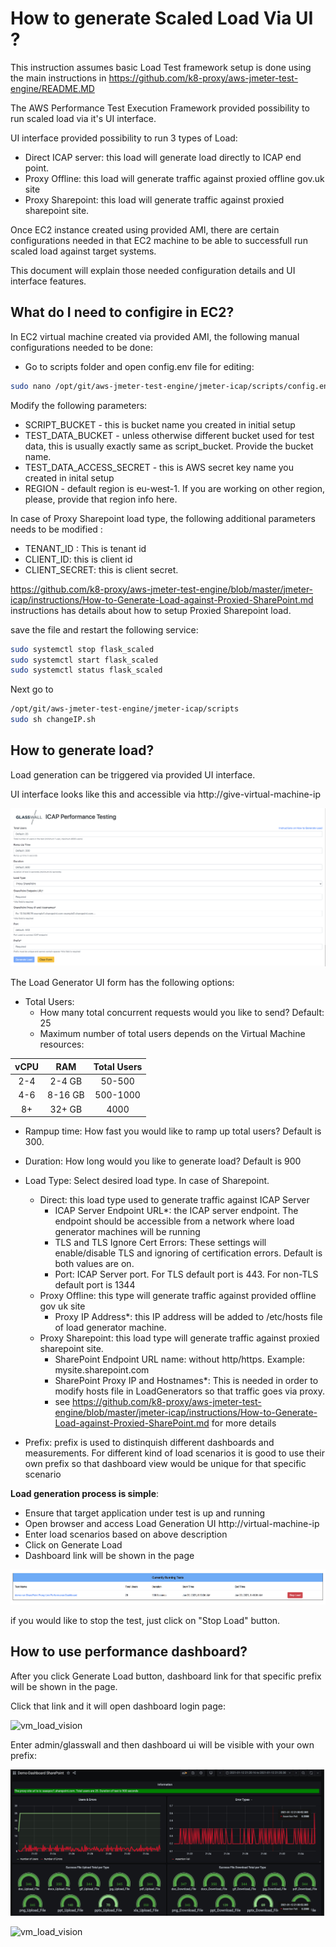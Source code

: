 # How to generate Scaled Load Via UI ?

This instruction assumes basic Load Test framework setup is done using the main instructions in https://github.com/k8-proxy/aws-jmeter-test-engine/README.MD

The AWS Performance Test Execution Framework provided possibility to run scaled load via it's UI interface.

UI interface provided possibility to run 3 types of Load:

- Direct ICAP server: this load will generate load directly to ICAP end point.
- Proxy Offline: this load will generate traffic against proxied offline gov.uk site
- Proxy Sharepoint: this load will generate traffic against proxied sharepoint site.

Once EC2 instance created using provided AMI, there are certain configurations needed in that EC2 machine to be able to successfull run scaled load against target systems.

This document will explain those needed configuration details and UI interface features.

## What do I need to configire in EC2?

In EC2 virtual machine created via provided AMI, the following manual configurations needed to be done:

- Go to scripts folder and open config.env file for editing:

```bash
sudo nano /opt/git/aws-jmeter-test-engine/jmeter-icap/scripts/config.env
```
 Modify the following parameters:
 - SCRIPT_BUCKET - this is bucket name you created in initial setup
 - TEST_DATA_BUCKET - unless otherwise different bucket used for test data, this is usually exactly same as script_bucket. Provide the bucket name.
 - TEST_DATA_ACCESS_SECRET - this is AWS secret key name you created in inital setup
 - REGION - default region is eu-west-1. If you are working on other region, please, provide that region info here.
 
In case of Proxy Sharepoint load type, the following additional parameters needs to be modified :
- TENANT_ID : This is tenant id
- CLIENT_ID: this is client id
- CLIENT_SECRET: this is client secret. 

https://github.com/k8-proxy/aws-jmeter-test-engine/blob/master/jmeter-icap/instructions/How-to-Generate-Load-against-Proxied-SharePoint.md instructions has details about how to setup Proxied Sharepoint load.

save the file and restart the following service:

```bash
sudo systemctl stop flask_scaled 
sudo systemctl start flask_scaled
sudo systemctl status flask_scaled
```
Next go to 

```bash
/opt/git/aws-jmeter-test-engine/jmeter-icap/scripts
sudo sh changeIP.sh
```

## How to generate load?

Load generation can be triggered via provided UI interface.

UI interface looks like this and accessible via http://give-virtual-machine-ip

![vm_load_vision](img/Share-Point-Load-UI.png)

The Load Generator UI form has the following options:

- Total Users: 
    - How many total concurrent requests would you like to send? Default: 25
    - Maximum number of total users depends on the Virtual Machine resources:

| vCPU     | RAM | Total Users    | 
| :----:   | :----:   |    :----: |
| 2-4      | 2-4 GB     | 50-500   |
| 4-6  | 8-16  GB      | 500-1000| 
| 8+ | 32+  GB      | 4000| 

- Rampup time: How fast you would like to ramp up total users? Default is 300.
- Duration: How long would you like to generate load? Default is 900
- Load Type: Select desired load type. In case of Sharepoint.
    - Direct: this load type used to generate traffic against ICAP Server
        - ICAP Server Endpoint URL*: the ICAP server endpoint. The endpoint should be accessible from a network where load generator machines will be running
        - TLS and TLS Ignore Cert Errors: These settings will enable/disable TLS and ignoring of certification errors. Default is both values are on.
        - Port: ICAP Server port. For TLS default port is 443. For non-TLS default port is 1344
    - Proxy Offline: this type will generate traffic against provided offline gov uk site
        - Proxy IP Address*: this IP address will be added to /etc/hosts file of load generator machine.
    - Proxy Sharepoint: this load type will generate traffic against proxied sharepoint site.
        -  SharePoint Endpoint URL name: without http/https. Example: mysite.sharepoint.com
        -  SharePoint Proxy IP and Hostnames*: This is needed in order to modify hosts file in LoadGenerators so that traffic goes via proxy.
        -  see https://github.com/k8-proxy/aws-jmeter-test-engine/blob/master/jmeter-icap/instructions/How-to-Generate-Load-against-Proxied-SharePoint.md for more details

- Prefix: prefix is used to distinquish different dashboards and measurements. For different kind of load scenarios it is good to use their own prefix so that dashboard view would be unique for that specific scenario

**Load generation process is simple**:

- Ensure that target application under test is up and running
- Open browser and access Load Generation UI http://virtual-machine-ip
- Enter load scenarios based on above description
- Click on Generate Load
- Dashboard link will be shown in the page

![vm_load_vision](img/Scaled-Load-UI-Dashboard-Link.png)

if you would like to stop the test, just click on "Stop Load" button.

## How to use performance dashboard?

After you click Generate Load button, dashboard link for that specific prefix will be shown in the page.

Click that link and it will open dashboard login page:

![vm_load_vision](img/Grafana-login.png)

Enter admin/glasswall and then dashboard ui will be visible with your own prefix:

![vm_load_vision](img/Share-Point-Dashboard.png)

![vm_load_vision](img/Dashboard-sample.png)

